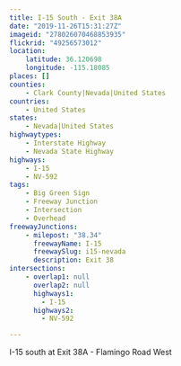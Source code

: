 ```yaml
---
title: I-15 South - Exit 38A
date: "2019-11-26T15:31:27Z"
imageid: "278026070468853935"
flickrid: "49256573012"
location:
    latitude: 36.120698
    longitude: -115.18085
places: []
counties:
    - Clark County|Nevada|United States
countries:
    - United States
states:
    - Nevada|United States
highwaytypes:
    - Interstate Highway
    - Nevada State Highway
highways:
    - I-15
    - NV-592
tags:
    - Big Green Sign
    - Freeway Junction
    - Intersection
    - Overhead
freewayJunctions:
    - milepost: "38.34"
      freewayName: I-15
      freewaySlug: i15-nevada
      description: Exit 38
intersections:
    - overlap1: null
      overlap2: null
      highways1:
        - I-15
      highways2:
        - NV-592

---
```

I-15 south at Exit 38A - Flamingo Road West